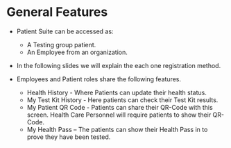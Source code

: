 # General Features

- Patient Suite can be accessed as:
    - A Testing group patient.
    - An Employee from an organization.

- In the following slides we will explain the each one registration method. 

- Employees and Patient roles share the following features.
    - Health History - Where Patients can update their health status.
    - My Test Kit History - Here patients can check their Test Kit results.
    - My Patient QR Code - Patients can share their QR-Code with this screen. Health Care Personnel will require patients to show their QR-Code.
    - My Health Pass – The patients can show their Health Pass in to prove they have been tested.
